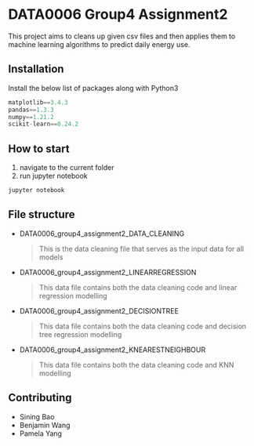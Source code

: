 
# DATA0006 Group4 Assignment2

This project aims to cleans up given csv files and then applies them to machine learning algorithms to predict daily energy use.
## Installation

Install the below list of packages along with Python3
``` python
matplotlib==3.4.3
pandas==1.3.3
numpy==1.21.2
scikit-learn==0.24.2
```
## How to start
1. navigate to the current folder
2. run jupyter notebook 
``` bash
jupyter notebook
```
## File structure
- DATA0006_group4_assignment2_DATA_CLEANING 
   > This is the data cleaning file that serves as the input data for all models
* DATA0006_group4_assignment2_LINEARREGRESSION
   > This data file contains both the data cleaning code and linear regression modelling
* DATA0006_group4_assignment2_DECISIONTREE
   > This data file contains both the data cleaning code and decision tree regression modelling
* DATA0006_group4_assignment2_KNEARESTNEIGHBOUR
    > This data file contains both the data cleaning code and KNN modelling

## Contributing
* Sining Bao
* Benjamin Wang
* Pamela Yang
